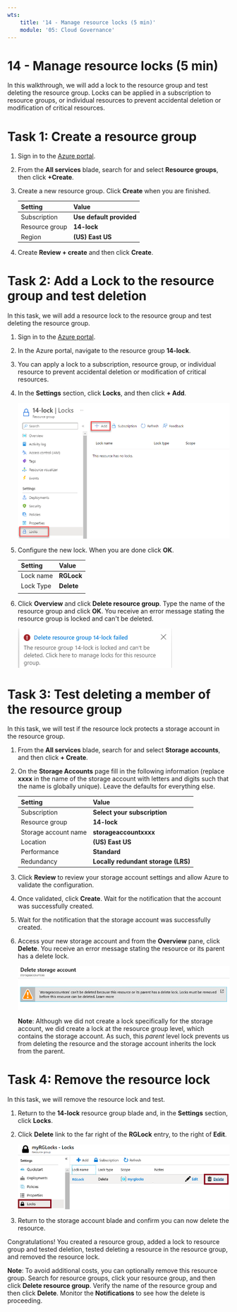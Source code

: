 ```yaml
---
wts:
    title: '14 - Manage resource locks (5 min)'
    module: '05: Cloud Governance'
---
```

# 14 - Manage resource locks (5 min)

In this walkthrough, we will add a lock to the resource group and test deleting the resource group. Locks can be applied in a subscription to resource groups, or individual resources to prevent accidental deletion or modification of critical resources.  

# Task 1: Create a resource group

1. Sign in to the [Azure portal](https://portal.azure.com).

2. From the **All services** blade, search for and select **Resource groups**, then click **+Create**.

3. Create a new resource group. Click **Create** when you are finished. 

    | Setting | Value |
    | -- | -- |
    | Subscription | **Use default provided** |
    | Resource group | **14-lock** |
    | Region | **(US) East US** |
   

4. Create **Review + create** and then click **Create**.

# Task 2:  Add a Lock to the resource group and test deletion

In this task, we will add a resource lock to the resource group and test deleting the resource group. 

1. Sign in to the [Azure portal](https://portal.azure.com).

2. In the Azure portal, navigate to the resource group **14-lock**.

3. You can apply a lock to a subscription, resource group, or individual resource to prevent accidental deletion or modification of critical resources. 

4. In the **Settings** section, click **Locks**, and then click **+ Add**. 

    ![Screenshot of the 14-lock resource group with the Locks pane displaying.](../images/M05-1401.png)

5. Configure the new lock. When you are done click **OK**. 

    | Setting | Value |
    | -- | -- |
    | Lock name | **RGLock** |
    | Lock Type | **Delete** |
    | | |

6. Click **Overview** and click **Delete resource group**. Type the name of the resource group and click **OK**. You receive an error message stating the resource group is locked and can't be deleted.

    ![Screenshot of the delete locks failed.](../images/M05-1402.png)

# Task 3: Test deleting a member of the resource group

In this task, we will test if the resource lock protects a storage account in the resource group. 

1. From the **All services** blade, search for and select **Storage accounts**, and then click **+ Create**. 

2. On the **Storage Accounts** page fill in the following information (replace **xxxx** in the name of the storage account with letters and digits such that the name is globally unique). Leave the defaults for everything else.

    | Setting | Value | 
    | --- | --- |
    | Subscription | **Select your subscription** |
    | Resource group | **14-lock** |
    | Storage account name | **storageaccountxxxx** |
    | Location | **(US) East US**  |
    | Performance | **Standard** |
    | Redundancy | **Locally redundant storage (LRS)** |
   

3. Click **Review** to review your storage account settings and allow Azure to validate the configuration. 

4. Once validated, click **Create**. Wait for the notification that the account was successfully created. 

5.  Wait for the notification that the storage account was successfully created. 

6. Access your new storage account and from the **Overview** pane, click **Delete**. You receive an error message stating the resource or its parent has a delete lock. 

    ![Screenshot of the error deleting the storage account.](../images/M05-1403.png)

    **Note**: Although we did not create a lock specifically for the storage account, we did create a lock at the resource group level, which contains the storage account. As such, this *parent* level lock prevents us from deleting the resource and the storage account inherits the lock from the parent.

# Task 4: Remove the resource lock

In this task, we will remove the resource lock and test. 

1. Return to the **14-lock** resource group blade and, in the **Settings** section, click **Locks**.
    
2. Click **Delete** link to the far right of the **RGLock** entry, to the right of **Edit**.

    ![Screenshot of the Lock with the Delete link highlighted.](../images/M05-1404.png)

3. Return to the storage account blade and confirm you can now delete the resource.

Congratulations! You created a resource group, added a lock to resource group and tested deletion, tested deleting a resource in the resource group, and removed the resource lock. 

**Note**: To avoid additional costs, you can optionally remove this resource group. Search for resource groups, click your resource group, and then click **Delete resource group**. Verify the name of the resource group and then click **Delete**. Monitor the **Notifications** to see how the delete is proceeding.
